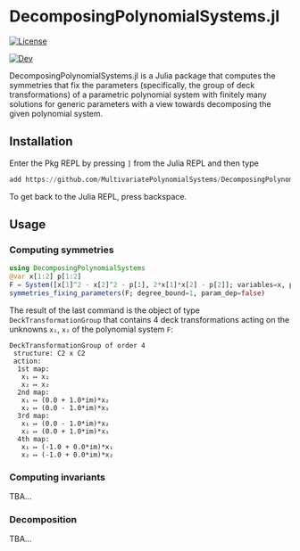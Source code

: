 # DecomposingPolynomialSystems.jl

[![License](https://img.shields.io/badge/License-MIT-yellow?style=flat&label=License&color=%2300FA9A)](https://github.com/MultivariatePolynomialSystems/DecomposingPolynomialSystems.jl/blob/main/LICENSE)

[![Dev](https://img.shields.io/badge/docs-dev-blue.svg)](https://multivariatepolynomialsystems.github.io/DecomposingPolynomialSystems.jl/dev)

DecomposingPolynomialSystems.jl is a Julia package that computes the symmetries that fix the parameters (specifically, the group of deck transformations) of a parametric polynomial system with finitely many solutions for generic parameters with a view towards decomposing the given polynomial system.

## Installation

Enter the Pkg REPL by pressing `]` from the Julia REPL and then type
```julia
add https://github.com/MultivariatePolynomialSystems/DecomposingPolynomialSystems.jl.git
```
To get back to the Julia REPL, press backspace.

## Usage
### Computing symmetries
```julia
using DecomposingPolynomialSystems
@var x[1:2] p[1:2]
F = System([x[1]^2 - x[2]^2 - p[1], 2*x[1]*x[2] - p[2]]; variables=x, parameters=p)
symmetries_fixing_parameters(F; degree_bound=1, param_dep=false)
```
The result of the last command is the object of type `DeckTransformationGroup` that contains 4 deck transformations acting on the unknowns `x₁`, `x₂` of the polynomial system `F`:
```
DeckTransformationGroup of order 4
 structure: C2 x C2
 action:
  1st map:
   x₁ ↦ x₁
   x₂ ↦ x₂
  2nd map:
   x₁ ↦ (0.0 + 1.0*im)*x₂
   x₂ ↦ (0.0 - 1.0*im)*x₁
  3rd map:
   x₁ ↦ (0.0 - 1.0*im)*x₂
   x₂ ↦ (0.0 + 1.0*im)*x₁
  4th map:
   x₁ ↦ (-1.0 + 0.0*im)*x₁
   x₂ ↦ (-1.0 + 0.0*im)*x₂
```
### Computing invariants
TBA...
### Decomposition
TBA...